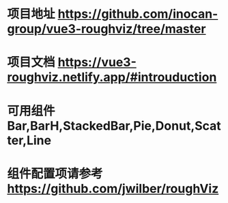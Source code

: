 # 项目地址 https://github.com/inocan-group/vue3-roughviz/tree/master
# 项目文档 https://vue3-roughviz.netlify.app/#introuduction
# 可用组件 Bar,BarH,StackedBar,Pie,Donut,Scatter,Line
# 组件配置项请参考 https://github.com/jwilber/roughViz